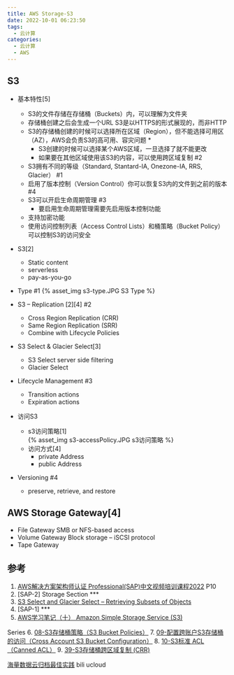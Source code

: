 ```yaml
---
title: AWS Storage-S3
date: 2022-10-01 06:23:50
tags:
  - 云计算
categories:
  - 云计算  
  - AWS
---
```


<p></p>
<!-- more -->

## S3

+ 基本特性[5]
  - S3的文件存储在存储桶（Buckets）内，可以理解为文件夹
  - 存储桶创建之后会生成一个URL
    S3是以HTTPS的形式展现的，而非HTTP
  - S3的存储桶创建的时候可以选择所在区域（Region），但不能选择可用区（AZ），AWS会负责S3的高可用、容灾问题 *
    - S3创建的时候可以选择某个AWS区域，一旦选择了就不能更改
    - 如果要在其他区域使用该S3的内容，可以使用跨区域复制  #2
  - S3拥有不同的等级（Standard, Stantard-IA, Onezone-IA, RRS, Glacier） #1
  - 启用了版本控制（Version Control）你可以恢复S3内的文件到之前的版本  #4
  - S3可以开启生命周期管理 #3
    - 要启用生命周期管理需要先启用版本控制功能
  - 支持加密功能  
  - 使用访问控制列表（Access Control Lists）和桶策略（Bucket Policy）可以控制S3的访问安全

+ S3[2]
  - Static content
  - serverless
  - pay-as-you-go

+ Type #1
{% asset_img s3-type.JPG  S3 Type %}

+ S3 – Replication [2][4] #2
  - Cross Region Replication (CRR)
  - Same Region Replication (SRR)
  - Combine with Lifecycle Policies

+ S3 Select & Glacier Select[3]
  + S3 Select 
    server side filtering
  + Glacier Select

+ Lifecycle Management #3
  - Transition actions
  - Expiration actions

+ 访问S3
  + s3访问策略[1]  
    {% asset_img s3-accessPolicy.JPG  s3访问策略 %}
  + 访问方式[4]
    - private Address
    - public Address

+ Versioning #4
  + preserve, retrieve, and restore


## AWS Storage Gateway[4]
+ File Gateway
  SMB or NFS-based access
+ Volume Gateway
  Block storage – iSCSI protocol
+ Tape Gateway


## 参考
1. [AWS解决方案架构师认证 Professional(SAP)中文视频培训课程2022](https://www.bilibili.com/video/BV1hJ411U7vd?)  P10
2. [SAP-2] Storage Section *** 
3. [S3 Select and Glacier Select – Retrieving Subsets of Objects](https://aws.amazon.com/blogs/aws/s3-glacier-select/)
4. [SAP-1] *** 
5. [AWS学习笔记（十） Amazon Simple Storage Service (S3)](http://www.cloudbin.cn/?p=1968) 

Series
6. [08-S3存储桶策略（S3 Bucket Policies）](https://www.iloveaws.cn/1238.html)
7. [09-配置跨账户S3存储桶的访问（Cross Account S3 Bucket Configuration）](https://www.iloveaws.cn/1361.html)
8. [10-S3标准 ACL（Canned ACL）](https://www.iloveaws.cn/1426.html)
9. [39-S3存储桶跨区域复制 (CRR)](https://www.iloveaws.cn/2428.html)

[海量数据云归档最佳实践](https://www.bilibili.com/video/BV14a4y1W77S/) bili ucloud